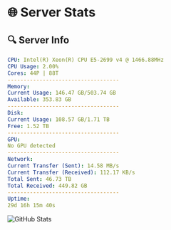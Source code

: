 # 🌐 Server Stats
## 🔍 Server Info
```yaml
CPU: Intel(R) Xeon(R) CPU E5-2699 v4 @ 1466.88MHz
CPU Usage: 2.00%
Cores: 44P | 88T
-----------------------------------
Memory:
Current Usage: 146.47 GB/503.74 GB
Available: 353.83 GB
-----------------------------------
Disk:
Current Usage: 108.57 GB/1.71 TB
Free: 1.52 TB
-----------------------------------
GPU:
No GPU detected
-----------------------------------
Network:
Current Transfer (Sent): 14.58 MB/s
Current Transfer (Received): 112.17 KB/s
Total Sent: 46.73 TB
Total Received: 449.82 GB
-----------------------------------
Uptime:
29d 16h 15m 40s
```
![GitHub Stats](https://img.shields.io/badge/Updated-2025-04-06_13:38:29-blue)